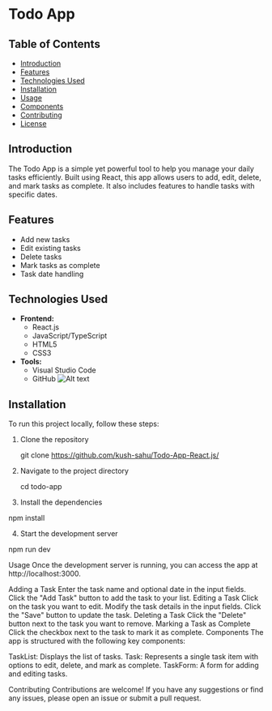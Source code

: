 # Todo App

## Table of Contents
- [Introduction](#introduction)
- [Features](#features)
- [Technologies Used](#technologies-used)
- [Installation](#installation)
- [Usage](#usage)
- [Components](#components)
- [Contributing](#contributing)
- [License](#license)

## Introduction
The Todo App is a simple yet powerful tool to help you manage your daily tasks efficiently. Built using React, this app allows users to add, edit, delete, and mark tasks as complete. It also includes features to handle tasks with specific dates.

## Features
- Add new tasks
- Edit existing tasks
- Delete tasks
- Mark tasks as complete
- Task date handling

## Technologies Used
- **Frontend:**
  - React.js
  - JavaScript/TypeScript
  - HTML5
  - CSS3
- **Tools:**
  - Visual Studio Code
  - GitHub
![Alt text](https://tse3.mm.bing.net/th?id=OIP.eh5RRJ5l1pqHQDN1ubb1VAHaEx&pid=Api&P=0&h=180)

## Installation
To run this project locally, follow these steps:

1. Clone the repository
   
   git clone https://github.com/kush-sahu/Todo-App-React.js/

2. Navigate to the project directory
   
   cd todo-app

3.  Install the dependencies
 
   npm install

4.  Start the development server

   npm run dev


Usage
Once the development server is running, you can access the app at http://localhost:3000.


Adding a Task
Enter the task name and optional date in the input fields.
Click the "Add Task" button to add the task to your list.
Editing a Task
Click on the task you want to edit.
Modify the task details in the input fields.
Click the "Save" button to update the task.
Deleting a Task
Click the "Delete" button next to the task you want to remove.
Marking a Task as Complete
Click the checkbox next to the task to mark it as complete.
Components
The app is structured with the following key components:

TaskList: Displays the list of tasks.
Task: Represents a single task item with options to edit, delete, and mark as complete.
TaskForm: A form for adding and editing tasks.

Contributing
Contributions are welcome! If you have any suggestions or find any issues, please open an issue or submit a pull request.
